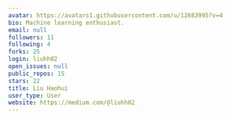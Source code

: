 ```yaml
---
avatar: https://avatars1.githubusercontent.com/u/12683995?v=4
bio: Machine learning enthusiast.
email: null
followers: 11
following: 4
forks: 25
login: liuhh02
open_issues: null
public_repos: 15
stars: 22
title: Liu Haohui
user_type: User
website: https://medium.com/@liuhh02
---
```

